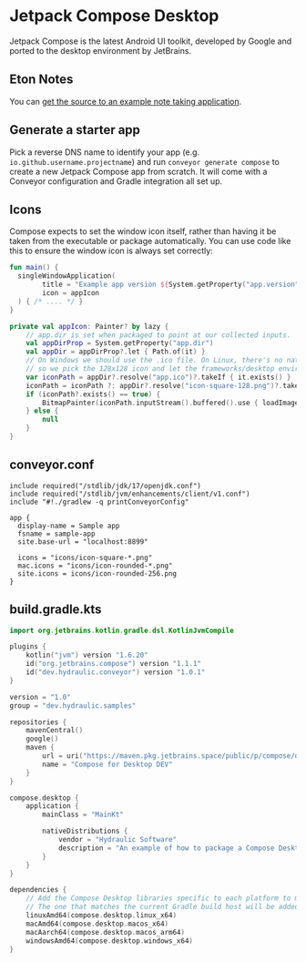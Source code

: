 # Jetpack Compose Desktop

Jetpack Compose is the latest Android UI toolkit, developed by Google and ported to the desktop environment by JetBrains.  

## Eton Notes

You can [get the source to an example note taking application](https://github.com/hydraulic-software/eton-desktop).  

## Generate a starter app

Pick a reverse DNS name to identify your app (e.g. `io.github.username.projectname`) and run `conveyor generate compose` to create a new Jetpack Compose app from scratch. It will come with a Conveyor configuration and Gradle integration all set up.   

## Icons

Compose expects to set the window icon itself, rather than having it be taken from the executable or package automatically. You can use code like this to ensure the window icon is always set correctly:

```kotlin
fun main() {
  singleWindowApplication(
        title = "Example app version ${System.getProperty("app.version")}",
        icon = appIcon
  ) { /* .... */ }
}

private val appIcon: Painter? by lazy {
    // app.dir is set when packaged to point at our collected inputs.
    val appDirProp = System.getProperty("app.dir")
    val appDir = appDirProp?.let { Path.of(it) }
    // On Windows we should use the .ico file. On Linux, there's no native compound image format and Compose can't render SVG icons,
    // so we pick the 128x128 icon and let the frameworks/desktop environment rescale. On macOS we don't need to do anything.
    var iconPath = appDir?.resolve("app.ico")?.takeIf { it.exists() }
    iconPath = iconPath ?: appDir?.resolve("icon-square-128.png")?.takeIf { it.exists() }
    if (iconPath?.exists() == true) {
        BitmapPainter(iconPath.inputStream().buffered().use { loadImageBitmap(it) })
    } else {
        null
    }
}
```

## conveyor.conf

```hocon
include required("/stdlib/jdk/17/openjdk.conf")
include required("/stdlib/jvm/enhancements/client/v1.conf")
include "#!./gradlew -q printConveyorConfig"

app {
  display-name = Sample app
  fsname = sample-app
  site.base-url = "localhost:8899"

  icons = "icons/icon-square-*.png"
  mac.icons = "icons/icon-rounded-*.png"
  site.icons = icons/icon-rounded-256.png
}
```

## build.gradle.kts

```kotlin
import org.jetbrains.kotlin.gradle.dsl.KotlinJvmCompile

plugins {
    kotlin("jvm") version "1.6.20"
    id("org.jetbrains.compose") version "1.1.1"
    id("dev.hydraulic.conveyor") version "1.0.1"
}

version = "1.0"
group = "dev.hydraulic.samples"

repositories {
    mavenCentral()
    google()
    maven {
        url = uri("https://maven.pkg.jetbrains.space/public/p/compose/dev")
        name = "Compose for Desktop DEV"
    }
}

compose.desktop {
    application {
        mainClass = "MainKt"

        nativeDistributions {
            vendor = "Hydraulic Software"
            description = "An example of how to package a Compose Desktop app with Conveyor"
        }
    }
}

dependencies {
    // Add the Compose Desktop libraries specific to each platform to machine-specific dependency configurations.
    // The one that matches the current Gradle build host will be added to 'implementation' automatically, so this is sufficient.
    linuxAmd64(compose.desktop.linux_x64)
    macAmd64(compose.desktop.macos_x64)
    macAarch64(compose.desktop.macos_arm64)
    windowsAmd64(compose.desktop.windows_x64)
}
```
